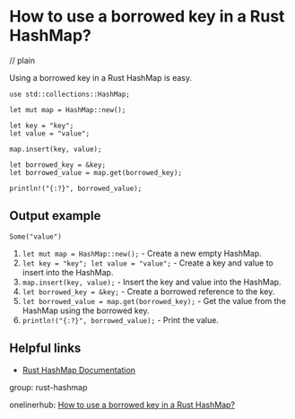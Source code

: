 # How to use a borrowed key in a Rust HashMap?
// plain

Using a borrowed key in a Rust HashMap is easy.

```
use std::collections::HashMap;

let mut map = HashMap::new();

let key = "key";
let value = "value";

map.insert(key, value);

let borrowed_key = &key;
let borrowed_value = map.get(borrowed_key);

println!("{:?}", borrowed_value);
```

## Output example

```
Some("value")
```

1. `let mut map = HashMap::new();` - Create a new empty HashMap.
2. `let key = "key"; let value = "value";` - Create a key and value to insert into the HashMap.
3. `map.insert(key, value);` - Insert the key and value into the HashMap.
4. `let borrowed_key = &key;` - Create a borrowed reference to the key.
5. `let borrowed_value = map.get(borrowed_key);` - Get the value from the HashMap using the borrowed key.
6. `println!("{:?}", borrowed_value);` - Print the value.

## Helpful links
- [Rust HashMap Documentation](https://doc.rust-lang.org/std/collections/struct.HashMap.html)

group: rust-hashmap

onelinerhub: [How to use a borrowed key in a Rust HashMap?](https://onelinerhub.com/rust/how-to-use-a-borrowed-key-in-a-rust-hashmap)